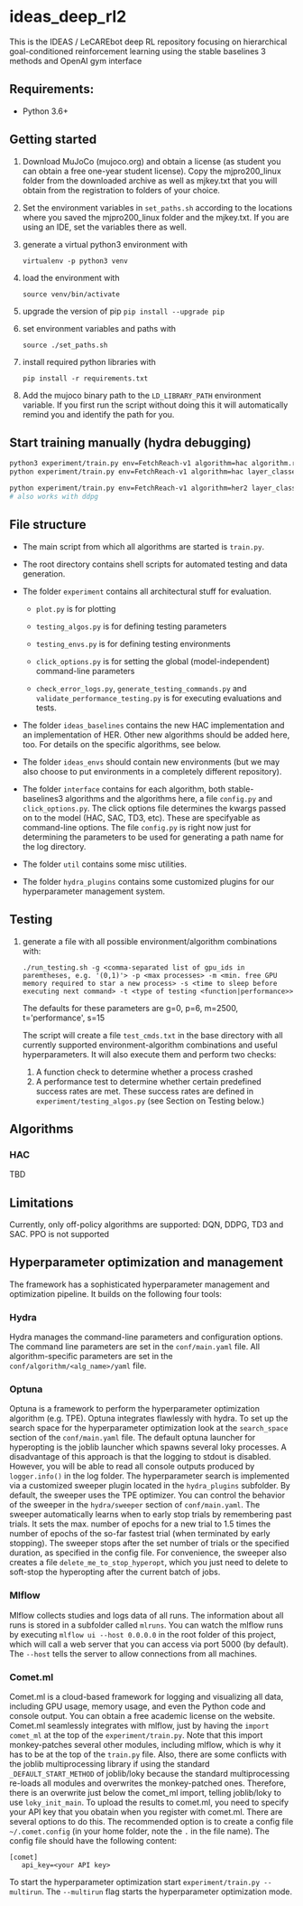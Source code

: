 # ideas_deep_rl2

This is the IDEAS / LeCAREbot deep RL repository focusing on hierarchical goal-conditioned reinforcement learning using the stable baselines 3 methods and OpenAI gym interface

## Requirements:
- Python 3.6+

## Getting started

1. Download MuJoCo (mujoco.org) and obtain a license
   (as student you can obtain a free one-year student license).
   Copy the mjpro200_linux folder from the downloaded archive
   as well as mjkey.txt that you will obtain from the registration
   to folders of your choice.

1. Set the environment variables in `set_paths.sh` according to the
   locations where you saved the mjpro200_linux folder and the mjkey.txt.
   If you are using an IDE, set the variables there as well.

1. generate a virtual python3 environment with

    `virtualenv -p python3 venv`

1. load the environment with

    `source venv/bin/activate`

1. upgrade the version of pip
    `pip install --upgrade pip`

1. set environment variables and paths with

    `source ./set_paths.sh`

1. install required python libraries with

    `pip install -r requirements.txt`

1. Add the mujoco binary path to the  `LD_LIBRARY_PATH` environment variable. If you first run the script without doing this it will automatically remind you and identify the path for you.


## Start training manually (hydra debugging)

```bash
python3 experiment/train.py env=FetchReach-v1 algorithm=hac algorithm.render_test=record algorithm.time_scales=[5,-1]
python experiment/train.py env=FetchReach-v1 algorithm=hac layer_classes=['sacvg','ddpg']
```

```bash
python experiment/train.py env=FetchReach-v1 algorithm=her2 layer_classes=['sac']
# also works with ddpg
```


## File structure
* The main script from which all algorithms are started is `train.py`.
* The root directory contains shell scripts for automated testing and data generation.
* The folder `experiment` contains all architectural stuff for evaluation.

    * `plot.py` is for plotting

    * `testing_algos.py` is for defining testing parameters

    * `testing_envs.py` is for defining testing environments

    * `click_options.py` is for setting the global (model-independent) command-line parameters

    * `check_error_logs.py`, `generate_testing_commands.py` and `validate_performance_testing.py` is for executing evaluations and tests.

* The folder `ideas_baselines` contains the new HAC implementation and an implementation of HER. Other new algorithms should be added here, too. For details on the specific algorithms, see below.
* The folder `ideas_envs` should contain new environments (but we may also choose to put environments in a completely different repository).
* The folder `interface` contains for each algorithm, both stable-baselines3 algorithms and the algorithms here, a file `config.py` and `click_options.py`. The click options file determines the kwargs passed on to the model (HAC, SAC, TD3, etc). These are specifyable as command-line options. The file `config.py` is right now just for determining the parameters to be used for generating a path name for the log directory.
* The folder `util` contains some misc utilities.
* The folder `hydra_plugins` contains some customized plugins for our hyperparameter management system.

## Testing

1. generate a file with all possible environment/algorithm combinations with:

    `./run_testing.sh -g <comma-separated list of gpu_ids in paremtheses, e.g. '(0,1)'> -p <max processes> -m <min. free GPU memory required to star a new process> -s <time to sleep before executing next command> -t <type of testing <function|performance>>`

    The defaults for these parameters are g=0, p=6, m=2500, t='performance', s=15

    The script will create a file `test_cmds.txt` in the base directory with all currently supported environment-algorithm combinations and useful hyperparameters. It will also execute them and perform two checks:

    1. A function check to determine whether a process crashed
    1. A performance test to determine whether certain predefined success rates are met. These success rates are defined in `experiment/testing_algos.py` (see Section on Testing below.)

## Algorithms

### HAC
TBD

## Limitations
Currently, only off-policy algorithms are supported: DQN, DDPG, TD3 and SAC. PPO is not supported

## Hyperparameter optimization and management
The framework has a sophisticated hyperparameter management and optimization pipeline. It builds on the following four tools: 
### Hydra
Hydra manages the command-line parameters and configuration options. 
The command line parameters are set in the `conf/main.yaml` file. 
All algorithm-specific parameters are set in the `conf/algorithm/<alg_name>/yaml` file.  

### Optuna
Optuna is a framework to perform the hyperparameter optimization algorithm (e.g. TPE). 
Optuna integrates flawlessly with hydra. 
To set up the search space for the hyperparameter optimization look at the `search_space` section of the `conf/main.yaml` file.
The default optuna launcher for hyperopting is the joblib launcher which spawns several loky processes. 
A disadvantage of this approach is that the logging to stdout is disabled. 
However, you will be able to read all console outputs produced by `logger.info()` in the log folder.
The hyperparameter search is implemented via a customized sweeper plugin located in the `hydra_plugins` subfolder. 
By default, the sweeper uses the TPE optimizer.
You can control the behavior of the sweeper in the `hydra/sweeper` section of `conf/main.yaml`.
The sweeper automatically learns when to early stop trials by remembering past trials.
It sets the max. number of epochs for a new trial to 1.5 times the number of epochs of the so-far fastest trial (when terminated by early stopping).
The sweeper stops after the set number of trials or the specified duration, as specified in the config file. 
For convenience, the sweeper also creates a file `delete_me_to_stop_hyperopt`, which you just need to delete to soft-stop the hyperopting after the current batch of jobs.  

### Mlflow
Mlflow collects studies and logs data of all runs. 
The information about all runs is stored in a subfolder called `mlruns`. 
You can watch the mlflow runs by executing `mlflow ui --host 0.0.0.0` in the root folder of this project, which will call a web server that you can access via port 5000 (by default). 
The `--host` tells the server to allow connections from all machines.

### Comet.ml 
  Comet.ml is a cloud-based framework for logging and visualizing all data, including GPU usage, memory usage, and even the Python code and console output. You can obtain a free academic license on the website. 
  Comet.ml seamlessly integrates with mlflow, just by having the `import comet_ml` at the top of the `experiment/train.py`. 
  Note that this import monkey-patches several other modules, including mlflow, which is why it has to be at the top of the `train.py` file. 
  Also, there are some conflicts with the joblib multiprocessing library if using the standard `_DEFAULT_START_METHOD` of joblib/loky because the standard multiprocessing re-loads all modules and overwrites the monkey-patched ones. 
  Therefore, there is an overwrite just below the comet_ml import, telling joblib/loky to use `loky_init_main`.
  To upload the results to comet.ml, you need to specify your API key that you obatain when you register with comet.ml. 
  There are several options to do this. 
  The recommended option is to create a config file `~/.comet.config` (in your home folder, note the `.` in the file name). 
  The config file should have the following content:
```
[comet]
   api_key=<your API key>
```


To start the hyperparameter optimization start `experiment/train.py --multirun`. The `--multirun` flag starts the hyperparameter optimization mode. 




  
